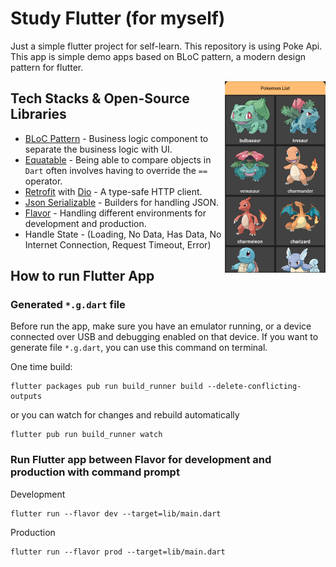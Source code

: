 # Study Flutter (for myself)

Just a simple flutter project for self-learn. This repository is using Poke Api. This app is simple demo apps based on BLoC pattern, a modern design pattern for flutter.

<img src="/screenshot/img_1.png" align="right" width="32%"/>

## Tech Stacks & Open-Source Libraries

- [BLoC Pattern](https://bloclibrary.dev/) - Business logic component to separate the business logic with UI.
- [Equatable](https://pub.dev/packages/equatable) - Being able to compare objects in `Dart` often involves having to override the `==` operator.
- [Retrofit](https://pub.dartlang.org/packages/retrofit) with [Dio](https://github.com/flutterchina/dio/) - A type-safe HTTP client.
- [Json Serializable](https://pub.dev/packages/json_serializable) - Builders for handling JSON.
- [Flavor](https://medium.com/@animeshjain/build-flavors-in-flutter-android-and-ios-with-different-firebase-projects-per-flavor-27c5c5dac10b) - Handling different environments for development and production.
- Handle State - (Loading, No Data, Has Data, No Internet Connection, Request Timeout, Error)

## How to run Flutter App

### Generated `*.g.dart` file

Before run the app, make sure you have an emulator running, or a device connected over USB and debugging enabled on that device. If you want to generate file `*.g.dart`, you can use this command on terminal.

One time build:

```console
flutter packages pub run build_runner build --delete-conflicting-outputs
```

or you can watch for changes and rebuild automatically

```console
flutter pub run build_runner watch
```

### Run Flutter app between Flavor for development and production with command prompt

Development

```console
flutter run --flavor dev --target=lib/main.dart
```

Production

```console
flutter run --flavor prod --target=lib/main.dart
```
